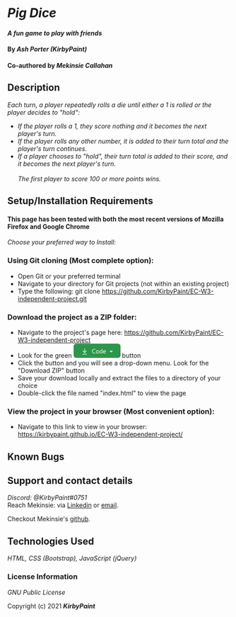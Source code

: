 # _Pig Dice_

#### _A fun game to play with friends_

#### By _**Ash Porter (KirbyPaint)**_
#### Co-authored by _**Mekinsie Callahan**_

## Description

_Each turn, a player repeatedly rolls a die until either a 1 is rolled or the player decides to "hold":_<br>
* _If the player rolls a 1, they score nothing and it becomes the next player's turn._<br>
* _If the player rolls any other number, it is added to their turn total and the player's turn continues._<br>
* _If a player chooses to "hold", their turn total is added to their score, and it becomes the next player's turn._<br><br>
_The first player to score 100 or more points wins._

## Setup/Installation Requirements

#### This page has been tested with both the most recent versions of Mozilla Firefox and Google Chrome

_Choose your preferred way to Install:_

### Using Git cloning (Most complete option):
* Open Git or your preferred terminal
* Navigate to your directory for Git projects (not within an existing project)
* Type the following: git clone https://github.com/KirbyPaint/EC-W3-independent-project.git

### Download the project as a ZIP folder:
* Navigate to the project's page here: https://github.com/KirbyPaint/EC-W3-independent-project
* Look for the green  ![code button](img/code.png?raw=true "code button")  button
* Click the button and you will see a drop-down menu. Look for the "Download ZIP" button
* Save your download locally and extract the files to a directory of your choice
* Double-click the file named "index.html" to view the page

### View the project in your browser (Most convenient option):
* Navigate to this link to view in your browser: https://kirbypaint.github.io/EC-W3-independent-project/

## Known Bugs

## Support and contact details

_Discord: @KirbyPaint#0751_
<br>
Reach Mekinsie: via <a href="https://www.linkedin.com/in/mekinsie/" target="_blank">Linkedin</a> or <a href="mailto:mekinsie.aja@gmail.com" target="_blank">email</a></li>.

Checkout Mekinsie's <a href="https://github.com/mekinsie" target="_blank">github</a>.

## Technologies Used

_HTML, CSS (Bootstrap), JavaScript (jQuery)_

### License Information

_GNU Public License_

Copyright (c) 2021 **_KirbyPaint_**
